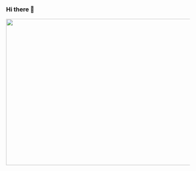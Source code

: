 ### Hi there 👋

<div align="center">
  <img src="https://media.giphy.com/media/xonOzxf2M8hNu/giphy.gif" width="900" height="400"/>
</div>
